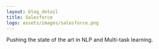 ```yaml
---
layout: blog_detail
title: Salesforce
logo: assets/images/salesforce.png
---
```


Pushing the state of the art in NLP and Multi-task learning.
